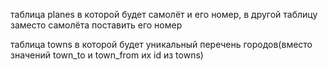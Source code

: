 таблица planes в которой будет самолёт и его номер, в другой таблицу заместо самолёта поставить его номер

таблица towns в которой будет уникальный перечень городов(вместо значений town_to и town_from их id из towns)